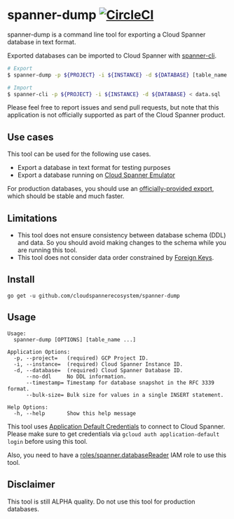 spanner-dump [![CircleCI](https://circleci.com/gh/cloudspannerecosystem/spanner-dump.svg?style=svg)](https://circleci.com/gh/cloudspannerecosystem/spanner-dump)
===

spanner-dump is a command line tool for exporting a Cloud Spanner database in text format.

Exported databases can be imported to Cloud Spanner with [spanner-cli](https://github.com/cloudspannerecosystem/spanner-cli).

```sh
# Export
$ spanner-dump -p ${PROJECT} -i ${INSTANCE} -d ${DATABASE} [table_name ...] > data.sql

# Import
$ spanner-cli -p ${PROJECT} -i ${INSTANCE} -d ${DATABASE} < data.sql
```

Please feel free to report issues and send pull requests, but note that this application is not officially supported as part of the Cloud Spanner product.

## Use cases

This tool can be used for the following use cases.

- Export a database in text format for testing purposes
- Export a database running on [Cloud Spanner Emulator](https://cloud.google.com/spanner/docs/emulator)

For production databases, you should use an [officially-provided export](https://cloud.google.com/spanner/docs/export),
which should be stable and much faster.

## Limitations

- This tool does not ensure consistency between database schema (DDL) and data. So you should avoid making changes to the schema while you are running this tool. 
- This tool does not consider data order constrained by [Foreign Keys](https://cloud.google.com/spanner/docs/foreign-keys/overview).

## Install

```
go get -u github.com/cloudspannerecosystem/spanner-dump
```

## Usage

```
Usage:
  spanner-dump [OPTIONS] [table_name ...]

Application Options:
  -p, --project=   (required) GCP Project ID.
  -i, --instance=  (required) Cloud Spanner Instance ID.
  -d, --database=  (required) Cloud Spanner Database ID.
      --no-ddl     No DDL information.
      --timestamp= Timestamp for database snapshot in the RFC 3339 format.
      --bulk-size= Bulk size for values in a single INSERT statement.

Help Options:
  -h, --help       Show this help message
```

This tool uses [Application Default Credentials](https://cloud.google.com/docs/authentication/production)
to connect to Cloud Spanner. Please make sure to get credentials via `gcloud auth application-default login`
before using this tool.

Also, you need to have a [roles/spanner.databaseReader](https://cloud.google.com/spanner/docs/iam#roles)
IAM role to use this tool.

## Disclaimer
This tool is still ALPHA quality. Do not use this tool for production databases.
